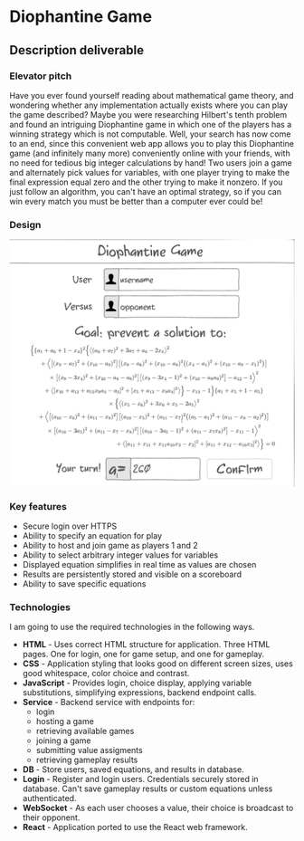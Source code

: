 # Diophantine Game

## Description deliverable

### Elevator pitch
Have you ever found yourself reading about mathematical game theory, and wondering whether any implementation actually exists where you can play the game described? Maybe you were researching Hilbert's tenth problem and found an intriguing Diophantine game in which one of the players has a winning strategy which is not computable. Well, your search has now come to an end, since this convenient web app allows you to play this Diophantine game (and infinitely many more) conveniently online with your friends, with no need for tedious big integer calculations by hand! Two users join a game and alternately pick values for variables, with one player trying to make the final expression equal zero and the other trying to make it nonzero. If you just follow an algorithm, you can't have an optimal strategy, so if you can win every match you must be better than a computer ever could be!

### Design

![Mock](diophantine_game_mockup.png)

### Key features

- Secure login over HTTPS
- Ability to specify an equation for play
- Ability to host and join game as players 1 and 2
- Ability to select arbitrary integer values for variables
- Displayed equation simplifies in real time as values are chosen
- Results are persistently stored and visible on a scoreboard
- Ability to save specific equations

### Technologies

I am going to use the required technologies in the following ways.

- **HTML** - Uses correct HTML structure for application. Three HTML pages. One for login, one for game setup, and one for gameplay.
- **CSS** - Application styling that looks good on different screen sizes, uses good whitespace, color choice and contrast.
- **JavaScript** - Provides login, choice display, applying variable substitutions, simplifying expressions, backend endpoint calls.
- **Service** - Backend service with endpoints for:
  - login
  - hosting a game
  - retrieving available games
  - joining a game
  - submitting value assigments
  - retrieving gameplay results
- **DB** - Store users, saved equations, and results in database.
- **Login** - Register and login users. Credentials securely stored in database. Can't save gameplay results or custom equations unless authenticated.
- **WebSocket** - As each user chooses a value, their choice is broadcast to their opponent.
- **React** - Application ported to use the React web framework.
